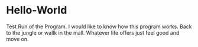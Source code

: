 # Hello-World
Test Run of the Program.
I would like to know how this program works. 
Back to the jungle or wallk in the mall. 
Whatever life offers just feel good and move on. 
